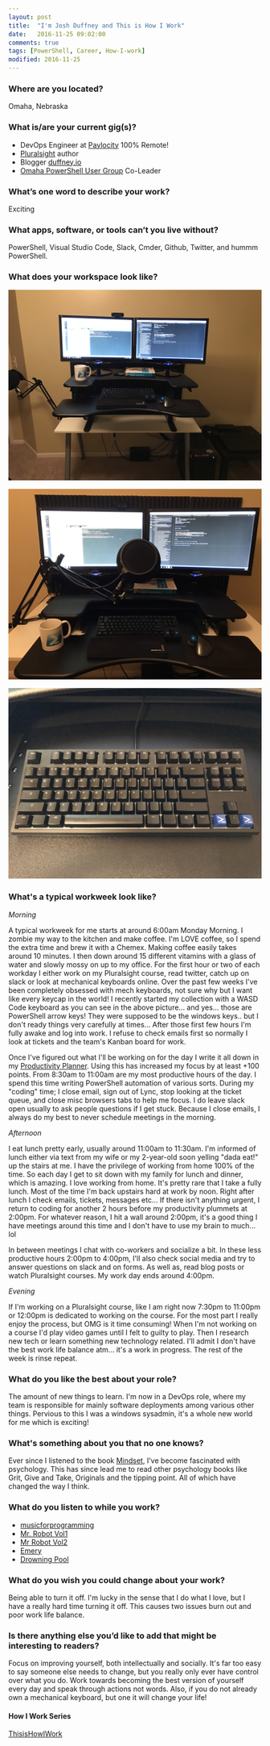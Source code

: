 ```yaml
---
layout: post
title:  "I'm Josh Duffney and This is How I Work"
date:   2016-11-25 09:02:00
comments: true
tags: [PowerShell, Career, How-I-work]
modified: 2016-11-25
---
```


### Where are you located?

Omaha, Nebraska

### What is/are your current gig(s)?

* DevOps Engineer at [Paylocity](http://www.paylocity.com/) 100% Remote!
* [Pluralsight](https://app.pluralsight.com/profile/author/josh-duffney) author
* Blogger [duffney.io](http://duffney.io/)
* [Omaha PowerShell User Group](https://twitter.com/OmahaPSUG) Co-Leader

### What’s one word to describe your work?

Exciting

### What apps, software, or tools can’t you live without?

PowerShell, Visual Studio Code, Slack, Cmder, Github, Twitter, and hummm PowerShell.

### What does your workspace look like?

![standing](/images/posts/2016-11-25/standing.jpg "standing")

![recording](/images/posts/2016-11-25/recording.jpg "recording")

![PSCodeKeyboard](/images/posts/2016-11-25/PSCodeKeyboard.jpg "PSCodeKeyboard")

### What's a typical workweek look like?

 _Morning_

A typical workweek for me starts at around 6:00am Monday Morning. I zombie my way to the kitchen and make coffee. I'm LOVE coffee, so I spend the extra time and brew it with a Chemex. Making coffee easily takes around 10
minutes. I then down around 15 different vitamins with a glass of water and slowly mossy on up to my office. For the first hour or two of each workday I either work on my Pluralsight course, read twitter, catch up on slack or
look at mechanical keyboards online. Over the past few weeks I've been completely obsessed with mech keyboards, not sure why but I want like every keycap in the world! I recently started my collection with a WASD Code keyboard
as you can see in the above picture... and yes... those are PowerShell arrow keys! They were supposed to be the windows keys.. but I don't ready things very carefully at times... After those first few hours I'm fully awake and
log into work. I refuse to check emails first so normally I look at tickets and the team's Kanban board for work. 

Once I've figured out what I'll be working on for the day I write it all down in my [Productivity Planner](https://www.intelligentchange.com/products/the-productivity-planner). Using this has increased my focus by at least
+100 points. From 8:30am to 11:00am are my most productive hours of the day. I spend this time writing PowerShell automation of various sorts. During my "coding" time; I close email, sign out of Lync, stop looking at the ticket queue, and close misc browsers tabs to help me focus. I do leave slack open usually to ask people questions if I get stuck. Because I close emails, I always do my best to never schedule meetings in the morning. 

_Afternoon_

I eat lunch pretty early, usually around 11:00am to 11:30am. I'm informed of lunch either via text from my wife or my 2-year-old soon yelling "dada eat!" up the stairs at me. I have the privilege of working from home 100% of the time.
So each day I get to sit down with my family for lunch and dinner, which is amazing. I love working from home. It's pretty rare that I take a fully lunch. Most of the time I'm back upstairs hard at work by noon. Right after
lunch I check emails, tickets, messages etc... If there isn't anything urgent, I return to coding for another 2 hours before my productivity plummets at 2:00pm. For whatever reason, I hit a wall around 2:00pm, it's a good thing I have meetings around this time and I don't have to use my brain to much... lol

In between meetings I chat with co-workers and socialize a bit. In these less productive hours 2:00pm to 4:00pm, I'll also check social media and try to answer questions on slack and on forms. As well as, read blog posts or watch Pluralsight courses. My work day ends around 4:00pm.

_Evening_

If I'm working on a Pluralsight course, like I am right now 7:30pm to 11:00pm or 12:00pm is dedicated to working on the course. For the most part I really enjoy the process, but OMG is it time consuming! When I'm not working on a course
I'd play video games until I felt to guilty to play. Then I research new tech or learn something new technology related. I'll admit I don't have the best work life balance atm... it's a work in progress. The rest of the week is rinse repeat.

### What do you like the best about your role?

The amount of new things to learn. I'm now in a DevOps role, where my team is responsible for mainly software deployments among various other things. Pervious to this I was a windows sysadmin, it's a whole new world for me which
is exciting!

### What's something about you that no one knows?

Ever since I listened to the book [Mindset](http://www.audible.com/pd/Self-Development/Mindset-Audiobook/B002V0QGLE), I've become fascinated with psychology. This has since lead me to read other psychology books like 
Grit, Give and Take, Originals and the tipping point. All of which have changed the way I think. 

### What do you listen to while you work?

* [musicforprogramming](http://musicforprogramming.net/)
* [Mr. Robot Vol1](https://open.spotify.com/album/012oKUlmu9qA84z4kYrOAj)
* [Mr Robot Vol2](https://open.spotify.com/album/447cV2Aglz0fLzrZMVCMGw)
* [Emery](https://open.spotify.com/album/7fiFm9mCrQ9s0iswgK4X0a)
* [Drowning Pool](https://open.spotify.com/album/74n5sNia8GcWvAeJ1z40Tb)

### What do you wish you could change about your work?

Being able to turn it off. I'm lucky in the sense that I do what I love, but I have a really hard time turning it off. This causes two issues burn out and poor work life balance.

### Is there anything else you’d like to add that might be interesting to readers?

Focus on improving yourself, both intellectually and socially. It's far too easy to say someone else needs to change, but you really only ever have control over what you do. Work towards becoming the
best version of yourself every day and speak through actions not words. Also, if you do not already own a mechanical keyboard, but one it will change your life!

#### How I Work Series

[ThisisHowIWork](https://github.com/adbertram/HowIWorkIT/blob/master/ThisIsHowIWork.md)